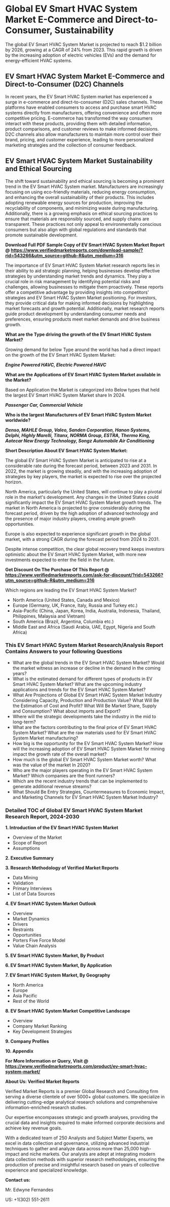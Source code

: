 <h1>Global EV Smart HVAC System Market E-Commerce and Direct-to-Consumer, Sustainability</h1><p class=""><p>The global EV Smart HVAC System Market is projected to reach $1.2 billion by 2026, growing at a CAGR of 24% from 2023. This rapid growth is driven by the increasing adoption of electric vehicles (EVs) and the demand for energy-efficient HVAC systems.</p><h2>EV Smart HVAC System Market E-Commerce and Direct-to-Consumer (D2C) Channels</h2><p>In recent years, the EV Smart HVAC System market has experienced a surge in e-commerce and direct-to-consumer (D2C) sales channels. These platforms have enabled consumers to access and purchase smart HVAC systems directly from manufacturers, offering convenience and often more competitive pricing. E-commerce has transformed the way consumers interact with these products, providing them with detailed information, product comparisons, and customer reviews to make informed decisions. D2C channels also allow manufacturers to maintain more control over their brand, pricing, and customer experience, leading to more personalized marketing strategies and the collection of consumer feedback.</p><h2>EV Smart HVAC System Market Sustainability and Ethical Sourcing</h2><p>The shift toward sustainability and ethical sourcing is becoming a prominent trend in the EV Smart HVAC System market. Manufacturers are increasingly focusing on using eco-friendly materials, reducing energy consumption, and enhancing the overall sustainability of their products. This includes adopting renewable energy sources for production, improving the recyclability of components, and minimizing waste during manufacturing. Additionally, there is a growing emphasis on ethical sourcing practices to ensure that materials are responsibly sourced, and supply chains are transparent. These practices not only appeal to environmentally conscious consumers but also align with global regulations and standards that promote sustainable development.</p></p><p class=""><strong>Download Full PDF Sample Copy of EV Smart HVAC System Market Report @ <a href="https://www.verifiedmarketreports.com/download-sample/?rid=543266&utm_source=github-R&utm_medium=316" target="_blank">https://www.verifiedmarketreports.com/download-sample/?rid=543266&utm_source=github-R&utm_medium=316</a></strong></p><p>The importance of&nbsp;EV Smart HVAC System Market research reports lies in their ability to aid strategic planning, helping businesses develop effective strategies by understanding market trends and dynamics. They play a crucial role in risk management by identifying potential risks and challenges, allowing businesses to mitigate them proactively. These reports offer a competitive advantage by providing insights into competitors' strategies and EV Smart HVAC System Market positioning. For investors, they provide critical data for making informed decisions by highlighting market forecasts and growth potential. Additionally, market research reports guide product development by understanding consumer needs and preferences, ensuring products meet market demands and drive business growth.</p><p><strong>What are the&nbsp;Type driving the growth of the EV Smart HVAC System Market?</strong></p><p id="" class="">Growing demand for below Type around the world has had a direct impact on the growth of the EV Smart HVAC System Market:</p><p class=""><em><strong>Engine Powered HAVC, Electric Powered HAVC</strong></em></p><p class=""><strong>What are the&nbsp;Applications&nbsp;of EV Smart HVAC System Market available in the Market?</strong></p><p id="" class="">Based on Application the Market is categorized into Below types that held the largest EV Smart HVAC System Market share In 2024.</p><p class=""><em><strong>Passenger Car, Commercial Vehicle</strong></em></p><p class=""><strong>Who is the largest Manufacturers of EV Smart HVAC System Market worldwide?</strong></p><p><em><strong>Denso, MAHLE Group, Valeo, Sanden Corporation, Hanon Systems, Delphi, Highly Marelli, Titanx, NORMA Group, ESTRA, Thermo King, Aotecar New Energy Technology, Songz Automobile Air Conditioning</strong></em></p><p id="" class=""><strong>Short Description About EV Smart HVAC System Market:</strong></p><p>The global EV Smart HVAC System Market is anticipated to rise at a considerable rate during the forecast period, between 2023 and 2031. In 2022, the market is growing steadily, and with the increasing adoption of strategies by key players, the market is expected to rise over the projected horizon.</p><p>North America, particularly the United States, will continue to play a pivotal role in the market's development. Any changes in the United States could significantly impact the EV Smart HVAC System Market growth trends. The market in North America is projected to grow considerably during the forecast period, driven by the high adoption of advanced technology and the presence of major industry players, creating ample growth opportunities.</p><p>Europe is also expected to experience significant growth in the global market, with a strong CAGR during the forecast period from 2024 to 2031.</p><p>Despite intense competition, the clear global recovery trend keeps investors optimistic about the EV Smart HVAC System Market, with more new investments expected to enter the field in the future.</p><p id="" class=""><strong>Get Discount On The Purchase Of This Report @ <a href="https://www.verifiedmarketreports.com/ask-for-discount/?rid=543266?utm_source=github-R&utm_medium=316" target="_blank">https://www.verifiedmarketreports.com/ask-for-discount/?rid=543266?utm_source=github-R&utm_medium=316</a></strong></p><p class="">Which regions are leading the EV Smart HVAC System Market?</p><ul><li>North America (United States, Canada and Mexico)</li><li>Europe (Germany, UK, France, Italy, Russia and Turkey etc.)</li><li>Asia-Pacific (China, Japan, Korea, India, Australia, Indonesia, Thailand, Philippines, Malaysia and Vietnam)</li><li>South America (Brazil, Argentina, Columbia etc.)</li><li>Middle East and Africa (Saudi Arabia, UAE, Egypt, Nigeria and South Africa)</li></ul><h3 id="" class="">This EV Smart HVAC System Market Research/Analysis Report Contains Answers to your following Questions</h3><ul><li>What are the global trends in the EV Smart HVAC System Market? Would the market witness an increase or decline in the demand in the coming years?</li><li>What is the estimated demand for different types of products in EV Smart HVAC System Market? What are the upcoming industry applications and trends for the EV Smart HVAC System Market?</li><li>What Are Projections of Global EV Smart HVAC System Market Industry Considering Capacity, Production and Production Value? What Will Be the Estimation of Cost and Profit? What Will Be Market Share, Supply and Consumption? What about imports and Export?</li><li>Where will the strategic developments take the industry in the mid to long-term?</li><li>What are the factors contributing to the final price of EV Smart HVAC System Market? What are the raw materials used for EV Smart HVAC System Market manufacturing?</li><li>How big is the opportunity for the EV Smart HVAC System Market? How will the increasing adoption of EV Smart HVAC System Market for mining impact the growth rate of the overall market?</li><li>How much is the global EV Smart HVAC System Market worth? What was the value of the market In 2020?</li><li>Who are the major players operating in the EV Smart HVAC System Market? Which companies are the front runners?</li><li>Which are the recent industry trends that can be implemented to generate additional revenue streams?</li><li>What Should Be Entry Strategies, Countermeasures to Economic Impact, and Marketing Channels for EV Smart HVAC System Market Industry?</li></ul><h3 id="" class="">Detailed TOC of Global EV Smart HVAC System Market Research Report, 2024-2030</h3><p id="" class=""><strong>1. Introduction of the EV Smart HVAC System Market</strong></p><ul><li>Overview of the Market</li><li>Scope of Report</li><li>Assumptions</li></ul><p id="" class=""><strong>2. Executive Summary</strong></p><p id="" class=""><strong>3. Research Methodology of Verified Market Reports</strong></p><ul><li>Data Mining</li><li>Validation</li><li>Primary Interviews</li><li>List of Data Sources</li></ul><p id="" class=""><strong>4. EV Smart HVAC System Market Outlook</strong></p><ul><li>Overview</li><li>Market Dynamics</li><li>Drivers</li><li>Restraints</li><li>Opportunities</li><li>Porters Five Force Model</li><li>Value Chain Analysis</li></ul><p id="" class=""><strong>5. EV Smart HVAC System Market, By Product</strong></p><p id="" class=""><strong>6. EV Smart HVAC System Market, By Application</strong></p><p id="" class=""><strong>7. EV Smart HVAC System Market, By Geography</strong></p><ul><li>North America</li><li>Europe</li><li>Asia Pacific</li><li>Rest of the World</li></ul><p id="" class=""><strong>8. EV Smart HVAC System Market Competitive Landscape</strong></p><ul><li>Overview</li><li>Company Market Ranking</li><li>Key Development Strategies</li></ul><p id="" class=""><strong>9. Company Profiles</strong></p><p id="" class=""><strong>10. Appendix</strong></p><p id="" class=""><strong>For More Information or Query, Visit @ <a href="https://www.verifiedmarketreports.com/product/ev-smart-hvac-system-market/" target="_blank">https://www.verifiedmarketreports.com/product/ev-smart-hvac-system-market/</a></strong></p><p id="" class=""><strong>About Us: Verified Market Reports</strong></p><p id="" class="">Verified Market Reports is a premier Global Research and Consulting firm serving a diverse clientele of over 5000+ global customers. We specialize in delivering cutting-edge analytical research solutions and comprehensive information-enriched research studies.</p><p id="" class="">Our expertise encompasses strategic and growth analyses, providing the crucial data and insights required to make informed corporate decisions and achieve key revenue goals.</p><p id="" class="">With a dedicated team of 250 Analysts and Subject Matter Experts, we excel in data collection and governance, utilizing advanced industrial techniques to gather and analyze data across more than 25,000 high-impact and niche markets. Our analysts are adept at integrating modern data collection methods with superior research methodologies, ensuring the production of precise and insightful research based on years of collective experience and specialized knowledge.</p><p id="" class=""><strong>Contact us:</strong></p><p id="" class="">Mr. Edwyne Fernandes</p><p id="" class="">US: +1(302) 551-2611</p>